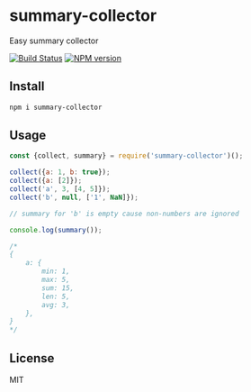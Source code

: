 # summary-collector

Easy summary collector

[![Build Status][travis-image]][travis-url]
[![NPM version][npm-image]][npm-url]

## Install

```bash
npm i summary-collector
```

## Usage

```js
const {collect, summary} = require('summary-collector')();

collect({a: 1, b: true});
collect({a: [2]});
collect('a', 3, [4, 5]});
collect('b', null, ['1', NaN]});

// summary for 'b' is empty cause non-numbers are ignored

console.log(summary());

/*
{
    a: {
        min: 1,
        max: 5,
        sum: 15,
        len: 5,
        avg: 3,
    },
}
*/

```

## License

MIT

[npm-url]: https://npmjs.org/package/summary-collector
[npm-image]: https://badge.fury.io/js/summary-collector.svg
[travis-url]: https://travis-ci.org/astur/summary-collector
[travis-image]: https://travis-ci.org/astur/summary-collector.svg?branch=master